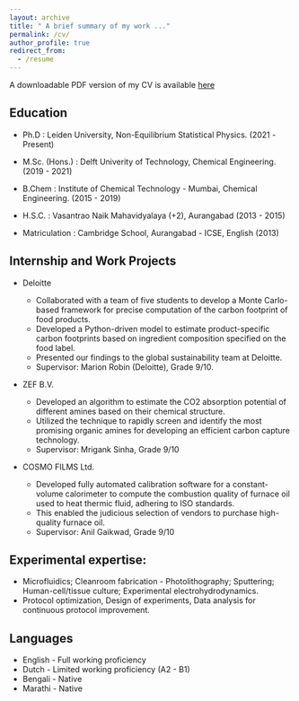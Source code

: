 ```yaml
---
layout: archive
title: " A brief summary of my work ..."
permalink: /cv/
author_profile: true
redirect_from:
  - /resume
---
```


A downloadable PDF version of my CV is available 
<a href="https://github.com/Samadarshi-Maity/Samadarshi-Maity.github.io/raw/main/_publications/CV_Samadarshi_Maity.pdf" download="CV_Samadarshi_Maity">here</a>

## Education

* Ph.D           : Leiden University, Non-Equilibrium Statistical Physics. (2021 -Present)
       
* M.Sc. (Hons.)  : Delft Univerity of Technology, Chemical Engineering. (2019 - 2021)
           
* B.Chem         : Institute of Chemical Technology - Mumbai, Chemical Engineering. (2015 - 2019)

* H.S.C.         : Vasantrao Naik Mahavidyalaya (+2), Aurangabad  (2013 - 2015)

* Matriculation  : Cambridge School, Aurangabad - ICSE, English (2013)

## Internship and Work Projects 

* Deloitte 
  * Collaborated with a team of five students to develop a Monte Carlo-based framework for precise computation of the carbon footprint of food products.
  * Developed a Python-driven model to estimate product-specific carbon footprints based on ingredient composition specified on the food label.
  * Presented our findings to the global sustainability team at Deloitte. 
  * Supervisor: Marion Robin (Deloitte), Grade 9/10.

* ZEF B.V.
  * Developed an algorithm to estimate the CO2 absorption potential of different amines based on their chemical structure.
  * Utilized the technique to rapidly screen and identify the most promising organic amines for developing an efficient carbon capture technology.
  * Supervisor: Mrigank Sinha, Grade 9/10
 
* COSMO FILMS Ltd.
  * Developed fully automated calibration software for a constant-volume calorimeter to compute the combustion quality of furnace oil used to heat thermic fluid, adhering to ISO standards.
  * This enabled the judicious selection of vendors to purchase high-quality furnace oil.
  * Supervisor: Anil Gaikwad, Grade 9/10

## Experimental expertise: 
 
  * Microfluidics; Cleanroom fabrication - Photolithography; Sputtering; Human-cell/tissue culture; Experimental electrohydrodynamics.
  * Protocol optimization, Design of experiments, Data analysis for continuous protocol improvement.

## Languages

* English - Full working proficiency
* Dutch   - Limited working proficiency (A2 - B1)
* Bengali - Native
* Marathi - Native
  
